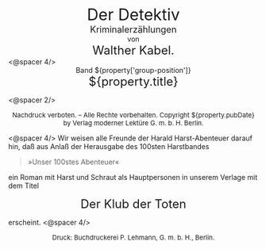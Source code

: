 <div style="font-size: xx-large; text-align: center;">Der Detektiv</div>
<div style="font-size: large; text-align: center;">Kriminalerzählungen</div>
<div style="text-align: center;">von</div>
<div style="font-size: x-large; text-align: center;">Walther Kabel.</div>
<@spacer 4/>
<div style="text-align: center;">Band ${property['group-position']}</div>
<div style="font-size: x-large; text-align: center;">${property.title}</div>

<@spacer 2/>
<div style="font-size: small; text-align: center; white-space: pre-wrap;">Nachdruck verboten. – Alle Rechte vorbehalten. Copyright ${property.pubDate} by Verlag moderner Lektüre G.&nbsp;m.&nbsp;b.&nbsp;H. Berlin.</div>

<@spacer 4/>
Wir weisen alle Freunde der Harald Harst-Abenteuer
darauf hin, daß aus Anlaß der
Herausgabe des 100sten Harstbandes

> »Unser 100stes Abenteuer«

ein Roman mit Harst und Schraut als
Hauptpersonen in unserem Verlage mit
dem Titel

<div style="font-size: x-large; text-align: center;">Der Klub der Toten</div>

erscheint.
<@spacer 4/>

<div style="font-size: small; text-align: center; white-space: pre-wrap;">Druck: Buchdruckerei P. Lehmann, G.&nbsp;m.&nbsp;b.&nbsp;H., Berlin.</div>

